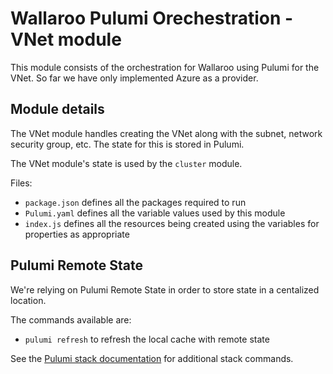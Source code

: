 # Wallaroo Pulumi Orechestration - VNet module

This module consists of the orchestration for Wallaroo using Pulumi for the VNet.
So far we have only implemented Azure as a provider.

## Module details

The VNet module handles creating the VNet along with the subnet, network security group, etc. The state for this is stored in Pulumi.

The VNet module's state is used by the `cluster` module.

Files:

* `package.json` defines all the packages required to run
* `Pulumi.yaml` defines all the variable values used by this module
* `index.js` defines all the resources being created using the variables for properties as appropriate

## Pulumi Remote State

We're relying on Pulumi Remote State in order to store state in a centalized location.

The commands available are:

* `pulumi refresh` to refresh the local cache with remote state

See the [Pulumi stack documentation](https://www.pulumi.com/docs/reference/cli/pulumi_stack/) for additional stack commands.


